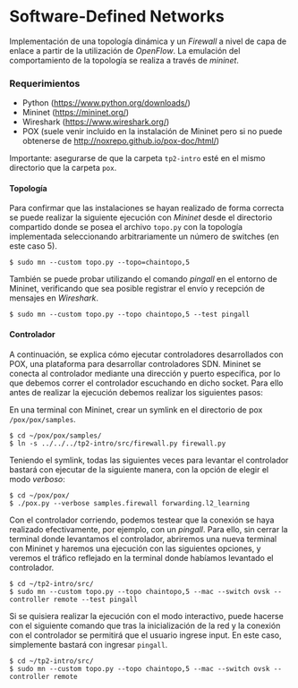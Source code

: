 # Software-Defined Networks

Implementación de una topología dinámica y un *Firewall* a nivel de capa de enlace a partir de la utilización de *OpenFlow*. La emulación del comportamiento de la topología se realiza a través de *mininet*.

### Requerimientos

- Python (https://www.python.org/downloads/)
- Mininet (https://mininet.org/)
- Wireshark (https://www.wireshark.org/)
- POX (suele venir incluido en la instalación de Mininet pero si no puede obtenerse de http://noxrepo.github.io/pox-doc/html/)

Importante: asegurarse de que la carpeta `tp2-intro` esté en el mismo directorio que la carpeta `pox`.

#### Topología

Para confirmar que las instalaciones se hayan realizado de forma correcta se puede realizar la siguiente ejecución con *Mininet* desde el directorio compartido donde se posea el archivo ```topo.py``` con la topología implementada seleccionando arbitrariamente un número de switches (en este caso 5).

```console
$ sudo mn --custom topo.py --topo=chaintopo,5
```

También se puede probar utilizando el comando *pingall* en el entorno de Mininet, verificando que sea posible registrar el envío y recepción de mensajes en *Wireshark*.

```console
$ sudo mn --custom topo.py --topo chaintopo,5 --test pingall
```

#### Controlador

A continuación, se explica cómo ejecutar controladores desarrollados con POX, una plataforma para desarrollar controladores SDN.
Mininet se conecta al controlador mediante una dirección y puerto específica, por lo que debemos correr el controlador escuchando en dicho socket. Para ello antes de realizar la ejecución debemos realizar los siguientes pasos:

En una terminal con Mininet, crear un symlink en el directorio de pox `/pox/pox/samples`.

```console
$ cd ~/pox/pox/samples/
$ ln -s ../../../tp2-intro/src/firewall.py firewall.py
```

Teniendo el symlink, todas las siguientes veces para levantar el controlador bastará con ejecutar de la siguiente manera, con la opción de elegir el modo *verboso*:

```console
$ cd ~/pox/pox/
$ ./pox.py --verbose samples.firewall forwarding.l2_learning
```

Con el controlador corriendo, podemos testear que la conexión se haya realizado efectivamente, por ejemplo, con un *pingall*. Para ello, sin cerrar la terminal donde levantamos el controlador, abriremos una nueva terminal con Mininet y haremos una ejecución con las siguientes opciones, y veremos el tráfico reflejado en la terminal donde habíamos levantado el controlador.

```console
$ cd ~/tp2-intro/src/
$ sudo mn --custom topo.py --topo chaintopo,5 --mac --switch ovsk --controller remote --test pingall
```
Si se quisiera realizar la ejecución con el modo interactivo, puede hacerse con el siguiente comando que tras la inicialización de la red y la conexión con el controlador se permitirá que el usuario ingrese input. En este caso, simplemente bastará con ingresar `pingall`.

```console
$ cd ~/tp2-intro/src/
$ sudo mn --custom topo.py --topo chaintopo,5 --mac --switch ovsk --controller remote
```
